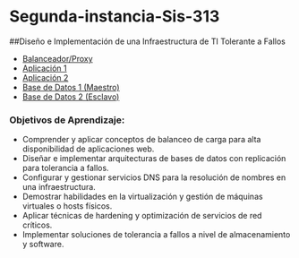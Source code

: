 # Segunda-instancia-Sis-313
##Diseño e Implementación de una Infraestructura de TI Tolerante a Fallos
- [Balanceador/Proxy](./Proxy_Balanceador/Proxy.md)
- [Aplicación 1](./App1/APP1.md)
- [Aplicación 2](./App2/APP2.md)
- [Base de Datos 1 (Maestro)](./BD1/BD1.md)
- [Base de Datos 2 (Esclavo)](./BD2/BD2.md)

### Objetivos de Aprendizaje:
- Comprender y aplicar conceptos de balanceo de carga para alta disponibilidad de
aplicaciones web.
- Diseñar e implementar arquitecturas de bases de datos con replicación para
tolerancia a fallos.
- Configurar y gestionar servicios DNS para la resolución de nombres en una
infraestructura.
- Demostrar habilidades en la virtualización y gestión de máquinas virtuales o hosts
físicos.
- Aplicar técnicas de hardening y optimización de servicios de red críticos.
- Implementar soluciones de tolerancia a fallos a nivel de almacenamiento y
software.

